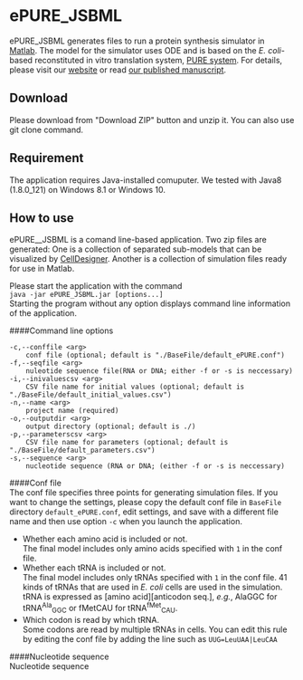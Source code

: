 # ePURE_JSBML
ePURE_JSBML generates files to run a protein synthesis simulator in [Matlab](https://www.mathworks.com/). The model for the simulator uses ODE and is based on the *E. coli*-based reconstituted in vitro translation system, [PURE system](http://dx.doi.org/10.1038/90802). For details, please visit our [website](https://sites.google.com/view/puresimulator) or read [our published manuscript](http://dx.doi.org/10.1073/pnas.1615351114).
## Download
Please download from "Download ZIP" button and unzip it. You can also use git clone command.
## Requirement
The application requires Java-installed comuputer. We tested with Java8 (1.8.0_121) on Windows 8.1 or Windows 10.
## How to use
ePURE__JSBML is a comand line-based application. Two zip files are generated: One is a collection of separated sub-models that can be visualized by [CellDesigner](http://www.celldesigner.org/). Another is a collection of simulation files ready for use in Matlab.  

Please start the application with the command  
`java -jar ePURE_JSBML.jar [options...]`  
Starting the program without any option displays command line information of the application.

####Command line options  
~~~
-c,--conffile <arg>
    conf file (optional; default is "./BaseFile/default_ePURE.conf")
-f,--seqfile <arg>
    nuleotide sequence file(RNA or DNA; either -f or -s is neccessary)
-i,--inivaluescsv <arg>
    CSV file name for initial values (optional; default is "./BaseFile/default_initial_values.csv")
-n,--name <arg>
    project name (required)
-o,--outputdir <arg>
    output directory (optional; default is ./)
-p,--parameterscsv <arg>
    CSV file name for parameters (optional; default is "./BaseFile/default_parameters.csv")
-s,--sequence <arg>
    nucleotide sequence (RNA or DNA; (either -f or -s is neccessary)
~~~

####Conf file  
The conf file specifies three points for generating simulation files. If you want to change the settings, please copy the default conf file in `BaseFile` directory `default_ePURE.conf`, edit settings, and save with a different file name and then use option `-c` when you launch the application.  
  
  - Whether each amino acid is included or not.  
The final model includes only amino acids specified with `1` in the conf file.  
  - Whether each tRNA is included or not.  
The final model includes only tRNAs specified with `1` in the conf file. 41 kinds of tRNAs that are used in *E. coli* cells are used in the simulation. tRNA is expressed as [amino acid][anticodon seq.], *e.g.*, AlaGGC for tRNA<sup>Ala</sup><sub>GGC</sub> or fMetCAU for tRNA<sup>fMet</sup><sub>CAU</sub>.  
  - Which codon is read by which tRNA.  
Some codons are read by multiple tRNAs in cells. You can edit this rule by editing the conf file by adding the line such as `UUG=LeuUAA|LeuCAA`  

####Nucleotide sequence  
Nucleotide sequence
